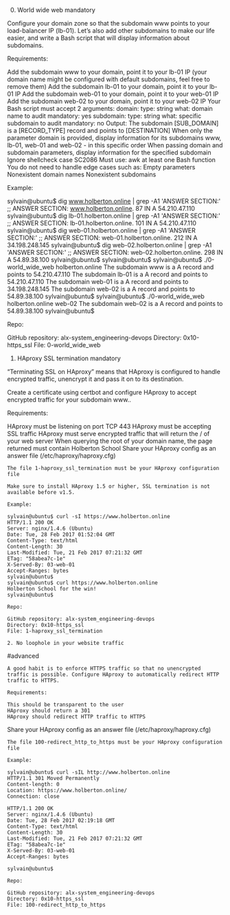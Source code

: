 0. World wide web
mandatory

Configure your domain zone so that the subdomain www points to your load-balancer IP (lb-01). Let’s also add other subdomains to make our life easier, and write a Bash script that will display information about subdomains.

Requirements:

Add the subdomain www to your domain, point it to your lb-01 IP (your domain name might be configured with default subdomains, feel free to remove them)
	Add the subdomain lb-01 to your domain, point it to your lb-01 IP
	Add the subdomain web-01 to your domain, point it to your web-01 IP
	Add the subdomain web-02 to your domain, point it to your web-02 IP
	Your Bash script must accept 2 arguments:
	domain:
type: string
what: domain name to audit
mandatory: yes
subdomain:
type: string
what: specific subdomain to audit
mandatory: no
Output: The subdomain [SUB_DOMAIN] is a [RECORD_TYPE] record and points to [DESTINATION]
When only the parameter domain is provided, display information for its subdomains www, lb-01, web-01 and web-02 - in this specific order
When passing domain and subdomain parameters, display information for the specified subdomain
Ignore shellcheck case SC2086
Must use:
awk
at least one Bash function
You do not need to handle edge cases such as:
Empty parameters
Nonexistent domain names
Nonexistent subdomains

Example:

sylvain@ubuntu$ dig www.holberton.online | grep -A1 'ANSWER SECTION:'
;; ANSWER SECTION:
www.holberton.online.   87  IN  A   54.210.47.110
sylvain@ubuntu$ dig lb-01.holberton.online | grep -A1 'ANSWER SECTION:'
;; ANSWER SECTION:
lb-01.holberton.online. 101 IN  A   54.210.47.110
sylvain@ubuntu$ dig web-01.holberton.online | grep -A1 'ANSWER SECTION:'
;; ANSWER SECTION:
web-01.holberton.online. 212    IN  A   34.198.248.145
sylvain@ubuntu$ dig web-02.holberton.online | grep -A1 'ANSWER SECTION:'
;; ANSWER SECTION:
web-02.holberton.online. 298    IN  A   54.89.38.100
sylvain@ubuntu$
sylvain@ubuntu$
sylvain@ubuntu$ ./0-world_wide_web holberton.online
The subdomain www is a A record and points to 54.210.47.110
The subdomain lb-01 is a A record and points to 54.210.47.110
The subdomain web-01 is a A record and points to 34.198.248.145
The subdomain web-02 is a A record and points to 54.89.38.100
sylvain@ubuntu$
sylvain@ubuntu$ ./0-world_wide_web holberton.online web-02
The subdomain web-02 is a A record and points to 54.89.38.100
sylvain@ubuntu$

Repo:

GitHub repository: alx-system_engineering-devops
Directory: 0x10-https_ssl
File: 0-world_wide_web

1. HAproxy SSL termination
mandatory

“Terminating SSL on HAproxy” means that HAproxy is configured to handle encrypted traffic, unencrypt it and pass it on to its destination.

Create a certificate using certbot and configure HAproxy to accept encrypted traffic for your subdomain www..

Requirements:

HAproxy must be listening on port TCP 443
HAproxy must be accepting SSL traffic
HAproxy must serve encrypted traffic that will return the / of your web server
	When querying the root of your domain name, the page returned must contain Holberton School
Share your HAproxy config as an answer file (/etc/haproxy/haproxy.cfg)

	The file 1-haproxy_ssl_termination must be your HAproxy configuration file

	Make sure to install HAproxy 1.5 or higher, SSL termination is not available before v1.5.

	Example:

	sylvain@ubuntu$ curl -sI https://www.holberton.online
	HTTP/1.1 200 OK
	Server: nginx/1.4.6 (Ubuntu)
	Date: Tue, 28 Feb 2017 01:52:04 GMT
	Content-Type: text/html
	Content-Length: 30
	Last-Modified: Tue, 21 Feb 2017 07:21:32 GMT
	ETag: "58abea7c-1e"
	X-Served-By: 03-web-01
	Accept-Ranges: bytes
	sylvain@ubuntu$
	sylvain@ubuntu$ curl https://www.holberton.online
	Holberton School for the win!
	sylvain@ubuntu$

	Repo:

	GitHub repository: alx-system_engineering-devops
	Directory: 0x10-https_ssl
	File: 1-haproxy_ssl_termination

	2. No loophole in your website traffic
#advanced

	A good habit is to enforce HTTPS traffic so that no unencrypted traffic is possible. Configure HAproxy to automatically redirect HTTP traffic to HTTPS.

	Requirements:

	This should be transparent to the user
	HAproxy should return a 301
	HAproxy should redirect HTTP traffic to HTTPS
Share your HAproxy config as an answer file (/etc/haproxy/haproxy.cfg)

	The file 100-redirect_http_to_https must be your HAproxy configuration file

	Example:

	sylvain@ubuntu$ curl -sIL http://www.holberton.online
	HTTP/1.1 301 Moved Permanently
	Content-length: 0
	Location: https://www.holberton.online/
	Connection: close

	HTTP/1.1 200 OK
	Server: nginx/1.4.6 (Ubuntu)
	Date: Tue, 28 Feb 2017 02:19:18 GMT
	Content-Type: text/html
	Content-Length: 30
	Last-Modified: Tue, 21 Feb 2017 07:21:32 GMT
	ETag: "58abea7c-1e"
	X-Served-By: 03-web-01
	Accept-Ranges: bytes

	sylvain@ubuntu$

	Repo:

	GitHub repository: alx-system_engineering-devops
	Directory: 0x10-https_ssl
	File: 100-redirect_http_to_https


